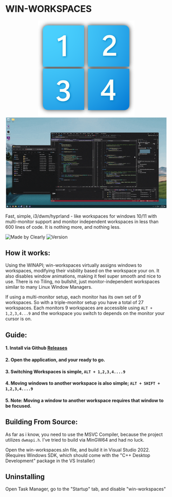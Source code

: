 # WIN-WORKSPACES
<p align="center" justify="center">
  <img src="/git-assets/win-workspaces-logo.png" alt="Screenshot" width="300"/>
  <img src="/git-assets/win-workspaces-example.gif" alt="Screenshot" width="500"/>
</p>

Fast, simple, i3/dwm/hyprland - like workspaces for windows 10/11 with multi-monitor support and monitor independent workspaces in less than 600 lines of code. It is nothing more, and nothing less.

![Made by Clearly](https://img.shields.io/badge/Made%20by-Clearly-blue)
![Version](https://img.shields.io/badge/Version-1.0.0-blue)


## How it works:
  Using the WINAPI; win-workspaces virtually assigns windows to workspaces, modifying their visbility based on the workspace your on. It also disables window animations, making it feel super smooth and nice to use.
  There is no Tiling, no bullshit, just monitor-independent workspaces similar to many Linux Window Managers. 

  If using a multi-monitor setup, each monitor has its own set of 9 workspaces. So with a triple-monitor setup you have a total of 27 workspaces. Each monitors 9 workspaces are accessible using ```ALT + 1,2,3,4...9``` and the workspace you switch to depends on the monitor your cursor is on. 

## Guide: 
  #### 1. Install via Github [Releases](https://github.com/clearlyyy/win-workspaces/releases/tag/1.0.0)

  #### 2. Open the application, and your ready to go.
  
  #### 3. Switching Workspaces is simple, ```ALT + 1,2,3,4....9``` 
  
  #### 4. Moving windows to another workspace is also simple; ```ALT + SHIFT + 1,2,3,4....9```

  #### 5. Note: Moving a window to another workspace requires that window to be focused. 

## Building From Source: 
 As far as i know, you need to use the MSVC Compiler, because the project utilizes ```dwmapi.h```. I've tried to build via MinGW64 and had no luck.

 Open the win-workspaces.sln file, and build it in Visual Studio 2022. (Requires Windows SDK, which should come with the "C++ Desktop Development" package in the VS Installer)

## Uninstalling
  Open Task Manager, go to the "Startup" tab, and disable "win-workspaces"

